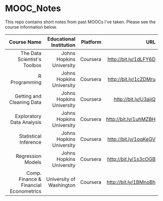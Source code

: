 MOOC_Notes
==========

This repo contains short notes from past MOOCs I've taken.  Please see the course information below.


|Course Name                            |Educational Institution  |  Platform    |URL                  |
|--------------------------------------:|------------------------:|-------------:|--------------------:|
|The Data Scientist's Toolbox           |Johns Hopkins University |Coursera      |http://bit.ly/1dLFY6D|
|R Programming                          |Johns Hopkins University |Coursera      |http://bit.ly/1cZDMru|
|Getting and Cleaning Data              |Johns Hopkins University |Coursera      |http://bit.ly/U3aijQ |
|Exploratory Data Analysis              |Johns Hopkins University |Coursera      |http://bit.ly/1uhMZBH|
|Statistical Inference                  |Johns Hopkins University |Coursera      |http://bit.ly/1oqKeGV|
|Regression Models                      |Johns Hopkins University |Coursera      |http://bit.ly/1s3cOGB|
|Comp. Finance & Financial Econometrics |University of Washington |Coursera      |http://bit.ly/1BMnoBh|

